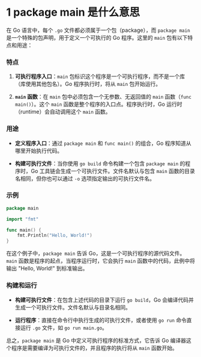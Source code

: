 # 1 package main 是什么意思

在 Go 语言中，每个 `.go` 文件都必须属于一个包（package），而 `package main` 是一个特殊的包声明，用于定义一个可执行的 Go 程序。这里的 `main` 包有以下特点和用途：

### 特点

1. **可执行程序入口**：`main` 包标识这个程序是一个可执行程序，而不是一个库（库使用其他包名）。Go 程序执行时，将从 `main` 包开始运行。

2. **`main` 函数**：在 `main` 包中必须包含一个无参数、无返回值的 `main` 函数（`func main()`）。这个 `main` 函数是整个程序的入口点。程序执行时，Go 运行时（runtime）会自动调用这个 `main` 函数。

### 用途

-   **定义程序入口**：通过 `package main` 和 `func main()` 的组合，Go 程序知道从哪里开始执行代码。

-   **构建可执行文件**：当你使用 `go build` 命令构建一个包含 `package main` 的程序时，Go 工具链会生成一个可执行文件。文件名默认与包含 `main` 函数的目录名相同，但你也可以通过 `-o` 选项指定输出的可执行文件名。

### 示例

```go
package main

import "fmt"

func main() {
    fmt.Println("Hello, World!")
}
```

在这个例子中，`package main` 告诉 Go，这是一个可执行程序的源代码文件。`main` 函数是程序的起点，当程序运行时，它会执行 `main` 函数中的代码，此例中将输出 "Hello, World!" 到标准输出。

### 构建和运行

-   **构建可执行文件**：在包含上述代码的目录下运行 `go build`，Go 会编译代码并生成一个可执行文件。文件名默认与目录名相同。

-   **运行程序**：直接在命令行中执行生成的可执行文件，或者使用 `go run` 命令直接运行 `.go` 文件，如 `go run main.go`。

总之，`package main` 是 Go 中定义可执行程序的标准方式，它告诉 Go 编译器这个程序是需要编译为可执行文件的，并且程序的执行将从 `main` 函数开始。
